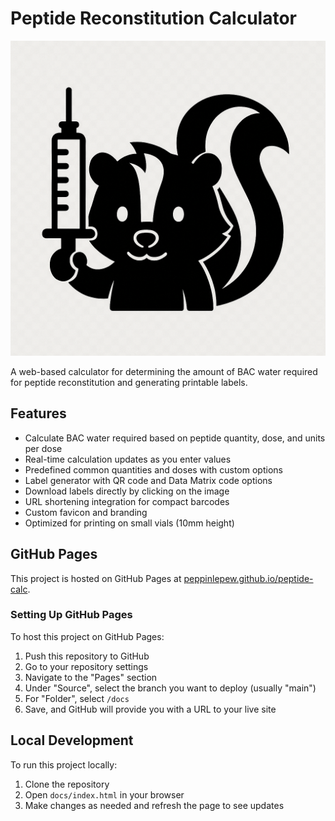 # Peptide Reconstitution Calculator

![](docs/favicon.png)

A web-based calculator for determining the amount of BAC water required for peptide reconstitution and generating printable labels.

## Features

- Calculate BAC water required based on peptide quantity, dose, and units per dose
- Real-time calculation updates as you enter values
- Predefined common quantities and doses with custom options
- Label generator with QR code and Data Matrix code options
- Download labels directly by clicking on the image
- URL shortening integration for compact barcodes
- Custom favicon and branding
- Optimized for printing on small vials (10mm height)

## GitHub Pages

This project is hosted on GitHub Pages at [peppinlepew.github.io/peptide-calc](https://peppinlepew.github.io/peptide-calc).

### Setting Up GitHub Pages

To host this project on GitHub Pages:

1. Push this repository to GitHub
2. Go to your repository settings
3. Navigate to the "Pages" section
4. Under "Source", select the branch you want to deploy (usually "main")
5. For "Folder", select `/docs` 
6. Save, and GitHub will provide you with a URL to your live site

## Local Development

To run this project locally:

1. Clone the repository
2. Open `docs/index.html` in your browser
3. Make changes as needed and refresh the page to see updates 